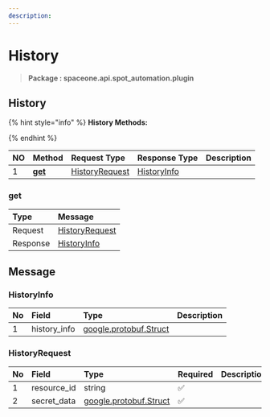 ```yaml
---
description:  
---
```

# History

>  **Package : spaceone.api.spot_automation.plugin**

## History

{% hint style="info" %}
**History Methods:**

{%  endhint %}


| NO |  Method | Request Type | Response Type | Description |
| :--- | :--- | :--- | :--- | :--- |
| 1 | [**get**](history.md#get)|   [HistoryRequest](history.md#historyrequest) |   [HistoryInfo](history.md#historyinfo) |  | 
 

 
### get


| Type | Message |
| :--- | :--- |
| Request | [HistoryRequest](history.md#historyrequest) |
| Response |  [HistoryInfo](history.md#historyinfo)  |


## 

## Message

### HistoryInfo
| No | Field | Type |  Description |
| :--- | :--- | :--- | :--- |
| 1 | history_info |[google.protobuf.Struct](https://github.com/protocolbuffers/protobuf/blob/master/src/google/protobuf/struct.proto) | |

### HistoryRequest
| No | Field | Type | Required | Description |
| :--- | :--- | :--- | :--- | :--- |
| 1 | resource_id |string|✅| |
| 2 | secret_data |[google.protobuf.Struct](https://github.com/protocolbuffers/protobuf/blob/master/src/google/protobuf/struct.proto)|✅| |

